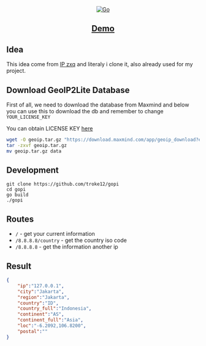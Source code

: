 <p align="center">
  <a href="https://github.com/troke12/gopi" target="blank"><img src="https://socialify.git.ci/troke12/gopi/image?description=1&font=KoHo&forks=1&issues=1&logo=https%3A%2F%2Fcdn.discordapp.com%2Fattachments%2F874251888357441537%2F910394407277182976%2F36606a05322a3f71c8c500a03e297fe703d6e647.png&name=1&pattern=Floating%20Cogs&pulls=1&stargazers=1&theme=Dark" alt="Go" /></a>

</p>

<h2 align="center"><a href="https://ip.datenshi.pw">Demo</a></h1>

## Idea
This idea come from [IP zxq](https://ip.zxq.co) and literaly i clone it, also already used for my project.

## Download GeoIP2Lite Database
First of all, we need to download the database from Maxmind and below you can use this to download the db and remember to change `YOUR_LICENSE_KEY` 

You can obtain LICENSE KEY [here](https://www.maxmind.com/en/account)

```bash
wget -O geoip.tar.gz "https://download.maxmind.com/app/geoip_download?edition_id=GeoLite2-City&license_key=YOUR_LICENSE_KEY&suffix=tar.gz"
tar -zxvf geoip.tar.gz
mv geoip.tar.gz data
```

## Development

```
git clone https://github.com/troke12/gopi
cd gopi
go build
./gopi
```

## Routes
- `/` - get your current information
- `/8.8.8.8/country` - get the country iso code
- `/8.8.8.8` - get the information another ip

## Result

```json
{
    "ip":"127.0.0.1",
    "city":"Jakarta",
    "region":"Jakarta",
    "country":"ID",
    "country_full":"Indonesia",
    "continent":"AS",
    "continent_full":"Asia",
    "loc":"-6.2092,106.8200",
    "postal":""
}
```
